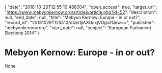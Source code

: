 {
  "date": "2018-10-29T12:55:10.488304", 
  "open_access": true, 
  "target_url": "https://www.mebyonkernow.org/articles/article.php?id=52", 
  "description": null, 
  "end_date": null, 
  "title": "Mebyon Kernow: Europe - in or out?", 
  "record_id": "20181029T125510/dQiv1jiAXUcxjVOgicfQew==", 
  "publisher": "mebyonkernow.org", 
  "start_date": null, 
  "subject": "European Parliament Elections 2014"
}

# Mebyon Kernow: Europe - in or out?

None